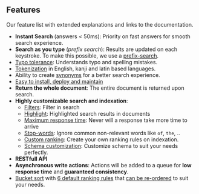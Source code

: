 ## Features

Our feature list with extended explanations and links to the documentation.


* **Instant Search** (answers < 50ms): Priority on fast answers for smooth search experience.
* **Search as you type** (*prefix search*): Results are updated on each keystroke. To make this possible, we use a [prefix-search](/advanced_guides/prefix.md#prefix-search).
* [Typo tolerance](/advanced_guides/typotolerance.md#typo-tolerance): Understands typo and spelling mistakes.
* [Tokenization](https://en.wikipedia.org/wiki/Lexical_analysis#Tokenization) in English, kanji and latin based languages.
* Ability to create [synonyms](/advanced_guides/synonyms.md) for a better search experience.
* [Easy to install, deploy and maintain](/introduction/quickstart.md#quick-start)
* **Return the whole document**: The entire document is returned upon search.
* **Highly customizable search and indexation**:
    - [Filters](/advanced_guides/search_parameters.md#filters): Filter in search
    - [Highlight](/advanced_guides/search_parameters.md#attributes-to-highlight): Highlighted search results in documents
    - [Maximum response time](/advanced_guides/search_parameters.md#attributes-to-highlight): Never will a response take more time to arrive
    - [Stop-words](/advanced_guides/stop_words.md): Ignore common non-relevant words like `of`, `the`, ..
    - [Custom ranking](/advanced_guides/ranking.md#custom-ranking-rules): Create your own ranking rules on indexation.
    - [Schema customization](/main_concept/indexes.md#index-uid-and-name): Customize schema  to suit your needs perfectly.
* **RESTfull API**
* **Asynchronous write actions**: Actions will be added to a queue for **low response time** and **guaranteed consistency**.
* [Bucket sort](/advanced_guides/bucket_sort.md) with [6 default ranking rules](/advanced_guides/ranking.md#ranking-rules) that [can be re-ordered](/advanced_guides/ranking.md#ranking-order) to suit your needs.
